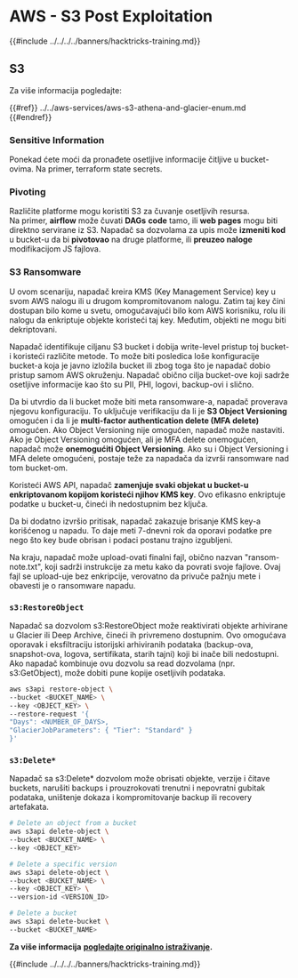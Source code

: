 # AWS - S3 Post Exploitation

{{#include ../../../../banners/hacktricks-training.md}}

## S3

Za više informacija pogledajte:

{{#ref}}
../../aws-services/aws-s3-athena-and-glacier-enum.md
{{#endref}}

### Sensitive Information

Ponekad ćete moći da pronađete osetljive informacije čitljive u bucket-ovima. Na primer, terraform state secrets.

### Pivoting

Različite platforme mogu koristiti S3 za čuvanje osetljivih resursa.\
Na primer, **airflow** može čuvati **DAGs** **code** tamo, ili **web pages** mogu biti direktno servirane iz S3. Napadač sa dozvolama za upis može **izmeniti kod** u bucket-u da bi **pivotovao** na druge platforme, ili **preuzeo naloge** modifikacijom JS fajlova.

### S3 Ransomware

U ovom scenariju, napadač kreira KMS (Key Management Service) key u svom AWS nalogu ili u drugom kompromitovanom nalogu. Zatim taj key čini dostupan bilo kome u svetu, omogućavajući bilo kom AWS korisniku, rolu ili nalogu da enkriptuje objekte koristeći taj key. Međutim, objekti ne mogu biti dekriptovani.

Napadač identifikuje ciljanu S3 bucket i dobija write-level pristup toj bucket-i koristeći različite metode. To može biti posledica loše konfiguracije bucket-a koja je javno izložila bucket ili zbog toga što je napadač dobio pristup samom AWS okruženju. Napadač obično cilja bucket-ove koji sadrže osetljive informacije kao što su PII, PHI, logovi, backup-ovi i slično.

Da bi utvrdio da li bucket može biti meta ransomware-a, napadač proverava njegovu konfiguraciju. To uključuje verifikaciju da li je **S3 Object Versioning** omogućen i da li je **multi-factor authentication delete (MFA delete)** omogućen. Ako Object Versioning nije omogućen, napadač može nastaviti. Ako je Object Versioning omogućen, ali je MFA delete onemogućen, napadač može **onemogućiti Object Versioning**. Ako su i Object Versioning i MFA delete omogućeni, postaje teže za napadača da izvrši ransomware nad tom bucket-om.

Koristeći AWS API, napadač **zamenjuje svaki objekat u bucket-u enkriptovanom kopijom koristeći njihov KMS key**. Ovo efikasno enkriptuje podatke u bucket-u, čineći ih nedostupnim bez ključa.

Da bi dodatno izvršio pritisak, napadač zakazuje brisanje KMS key-a korišćenog u napadu. To daje meti 7-dnevni rok da oporavi podatke pre nego što key bude obrisan i podaci postanu trajno izgubljeni.

Na kraju, napadač može upload-ovati finalni fajl, obično nazvan "ransom-note.txt", koji sadrži instrukcije za metu kako da povrati svoje fajlove. Ovaj fajl se upload-uje bez enkripcije, verovatno da privuče pažnju mete i obavesti je o ransomware napadu.

### `s3:RestoreObject`

Napadač sa dozvolom s3:RestoreObject može reaktivirati objekte arhivirane u Glacier ili Deep Archive, čineći ih privremeno dostupnim. Ovo omogućava oporavak i eksfiltraciju istorijski arhiviranih podataka (backup-ova, snapshot-ova, logova, sertifikata, starih tajni) koji bi inače bili nedostupni. Ako napadač kombinuje ovu dozvolu sa read dozvolama (npr. s3:GetObject), može dobiti pune kopije osetljivih podataka.
```bash
aws s3api restore-object \
--bucket <BUCKET_NAME> \
--key <OBJECT_KEY> \
--restore-request '{
"Days": <NUMBER_OF_DAYS>,
"GlacierJobParameters": { "Tier": "Standard" }
}'
```
### `s3:Delete*`

Napadač sa s3:Delete* dozvolom može obrisati objekte, verzije i čitave buckets, narušiti backups i prouzrokovati trenutni i nepovratni gubitak podataka, uništenje dokaza i kompromitovanje backup ili recovery artefakata.
```bash
# Delete an object from a bucket
aws s3api delete-object \
--bucket <BUCKET_NAME> \
--key <OBJECT_KEY>

# Delete a specific version
aws s3api delete-object \
--bucket <BUCKET_NAME> \
--key <OBJECT_KEY> \
--version-id <VERSION_ID>

# Delete a bucket
aws s3api delete-bucket \
--bucket <BUCKET_NAME>
```
**Za više informacija** [**pogledajte originalno istraživanje**](https://rhinosecuritylabs.com/aws/s3-ransomware-part-1-attack-vector/)**.**

{{#include ../../../../banners/hacktricks-training.md}}
